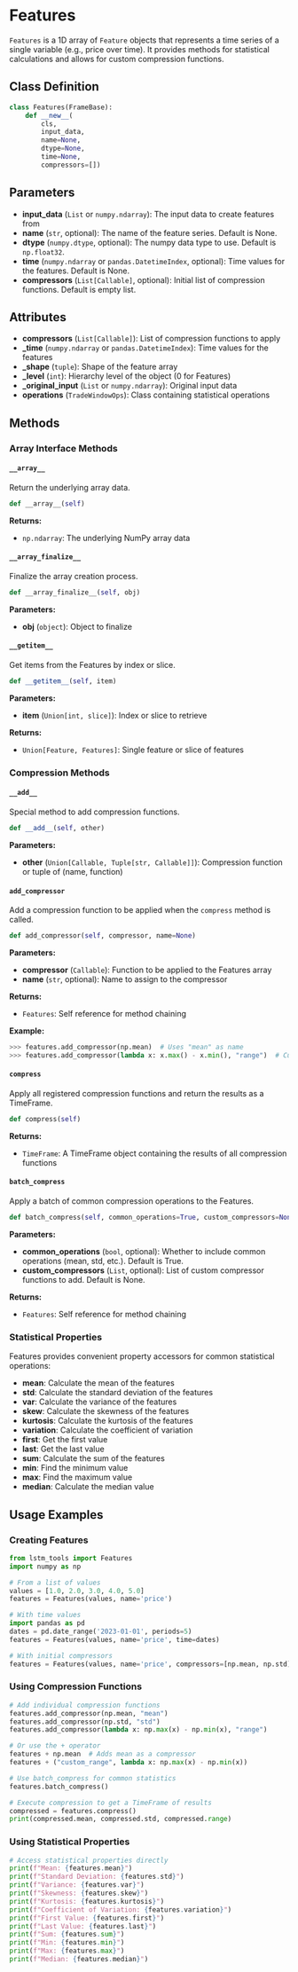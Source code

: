 # Features

`Features` is a 1D array of `Feature` objects that represents a time series of a single variable (e.g., price over time). It provides methods for statistical calculations and allows for custom compression functions.

## Class Definition

```python
class Features(FrameBase):
    def __new__(
        cls, 
        input_data, 
        name=None, 
        dtype=None, 
        time=None, 
        compressors=[])
```

## Parameters

- **input_data** (`List` or `numpy.ndarray`): The input data to create features from
- **name** (`str`, optional): The name of the feature series. Default is None.
- **dtype** (`numpy.dtype`, optional): The numpy data type to use. Default is `np.float32`.
- **time** (`numpy.ndarray` or `pandas.DatetimeIndex`, optional): Time values for the features. Default is None.
- **compressors** (`List[Callable]`, optional): Initial list of compression functions. Default is empty list.

## Attributes

- **compressors** (`List[Callable]`): List of compression functions to apply
- **_time** (`numpy.ndarray` or `pandas.DatetimeIndex`): Time values for the features
- **_shape** (`tuple`): Shape of the feature array
- **_level** (`int`): Hierarchy level of the object (0 for Features)
- **_original_input** (`List` or `numpy.ndarray`): Original input data
- **operations** (`TradeWindowOps`): Class containing statistical operations

## Methods

### Array Interface Methods

#### `__array__`

Return the underlying array data.

```python
def __array__(self)
```

**Returns:**
- `np.ndarray`: The underlying NumPy array data

#### `__array_finalize__`

Finalize the array creation process.

```python
def __array_finalize__(self, obj)
```

**Parameters:**
- **obj** (`object`): Object to finalize

#### `__getitem__`

Get items from the Features by index or slice.

```python
def __getitem__(self, item)
```

**Parameters:**
- **item** (`Union[int, slice]`): Index or slice to retrieve

**Returns:**
- `Union[Feature, Features]`: Single feature or slice of features

### Compression Methods

#### `__add__`

Special method to add compression functions.

```python
def __add__(self, other)
```

**Parameters:**
- **other** (`Union[Callable, Tuple[str, Callable]]`): Compression function or tuple of (name, function)

#### `add_compressor`

Add a compression function to be applied when the `compress` method is called.

```python
def add_compressor(self, compressor, name=None)
```

**Parameters:**
- **compressor** (`Callable`): Function to be applied to the Features array
- **name** (`str`, optional): Name to assign to the compressor

**Returns:**
- `Features`: Self reference for method chaining

**Example:**
```python
>>> features.add_compressor(np.mean)  # Uses "mean" as name
>>> features.add_compressor(lambda x: x.max() - x.min(), "range")  # Custom name
```

#### `compress`

Apply all registered compression functions and return the results as a TimeFrame.

```python
def compress(self)
```

**Returns:**
- `TimeFrame`: A TimeFrame object containing the results of all compression functions

#### `batch_compress`

Apply a batch of common compression operations to the Features.

```python
def batch_compress(self, common_operations=True, custom_compressors=None)
```

**Parameters:**
- **common_operations** (`bool`, optional): Whether to include common operations (mean, std, etc.). Default is True.
- **custom_compressors** (`List`, optional): List of custom compressor functions to add. Default is None.

**Returns:**
- `Features`: Self reference for method chaining

### Statistical Properties

Features provides convenient property accessors for common statistical operations:

- **mean**: Calculate the mean of the features
- **std**: Calculate the standard deviation of the features
- **var**: Calculate the variance of the features
- **skew**: Calculate the skewness of the features
- **kurtosis**: Calculate the kurtosis of the features
- **variation**: Calculate the coefficient of variation
- **first**: Get the first value
- **last**: Get the last value
- **sum**: Calculate the sum of the features
- **min**: Find the minimum value
- **max**: Find the maximum value
- **median**: Calculate the median value

## Usage Examples

### Creating Features

```python
from lstm_tools import Features
import numpy as np

# From a list of values
values = [1.0, 2.0, 3.0, 4.0, 5.0]
features = Features(values, name='price')

# With time values
import pandas as pd
dates = pd.date_range('2023-01-01', periods=5)
features = Features(values, name='price', time=dates)

# With initial compressors
features = Features(values, name='price', compressors=[np.mean, np.std])
```

### Using Compression Functions

```python
# Add individual compression functions
features.add_compressor(np.mean, "mean")
features.add_compressor(np.std, "std")
features.add_compressor(lambda x: np.max(x) - np.min(x), "range")

# Or use the + operator
features + np.mean  # Adds mean as a compressor
features + ("custom_range", lambda x: np.max(x) - np.min(x))

# Use batch_compress for common statistics
features.batch_compress()

# Execute compression to get a TimeFrame of results
compressed = features.compress()
print(compressed.mean, compressed.std, compressed.range)
```

### Using Statistical Properties

```python
# Access statistical properties directly
print(f"Mean: {features.mean}")
print(f"Standard Deviation: {features.std}")
print(f"Variance: {features.var}")
print(f"Skewness: {features.skew}")
print(f"Kurtosis: {features.kurtosis}")
print(f"Coefficient of Variation: {features.variation}")
print(f"First Value: {features.first}")
print(f"Last Value: {features.last}")
print(f"Sum: {features.sum}")
print(f"Min: {features.min}")
print(f"Max: {features.max}")
print(f"Median: {features.median}")
``` 
